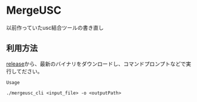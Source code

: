 # MergeUSC

以前作っていたusc結合ツールの書き直し

## 利用方法
[release](https://github.com/Untitled-Sekai/mergeUSC/releases)から、最新のバイナリをダウンロードし、コマンドプロンプトなどで実行してださい。

```
Usage

./mergeusc_cli <input_file> -o <outputPath>
```